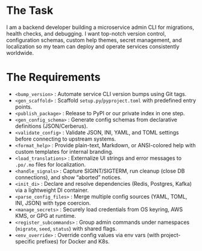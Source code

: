 # The Task

I am a backend developer building a microservice admin CLI for migrations, health checks, and debugging. I want top-notch version control, configuration schemas, custom help themes, secret management, and localization so my team can deploy and operate services consistently worldwide.

# The Requirements

* `<bump_version>` : Automate service CLI version bumps using Git tags.  
* `<gen_scaffold>` : Scaffold `setup.py`/`pyproject.toml` with predefined entry points.  
* `<publish_package>` : Release to PyPI or our private index in one step.  
* `<gen_config_schema>` : Generate config schemas from declarative definitions (JSON/Cerberus).  
* `<validate_config>` : Validate JSON, INI, YAML, and TOML settings before connecting to upstream systems.  
* `<format_help>` : Provide plain-text, Markdown, or ANSI-colored help with custom templates for internal branding.  
* `<load_translations>` : Externalize UI strings and error messages to `.po/.mo` files for localization.  
* `<handle_signals>` : Capture SIGINT/SIGTERM, run cleanup (close DB connections), and show “aborted” notices.  
* `<init_di>` : Declare and resolve dependencies (Redis, Postgres, Kafka) via a lightweight DI container.  
* `<parse_config_files>` : Merge multiple config sources (YAML, TOML, INI, JSON) with type coercion.  
* `<manage_secrets>` : Securely load credentials from OS keyring, AWS KMS, or GPG at runtime.  
* `<register_subcommands>` : Group admin commands under namespaces (`migrate`, `seed`, `status`) with shared flags.  
* `<env_override>` : Override config values via env vars (with project‐specific prefixes) for Docker and K8s.  
